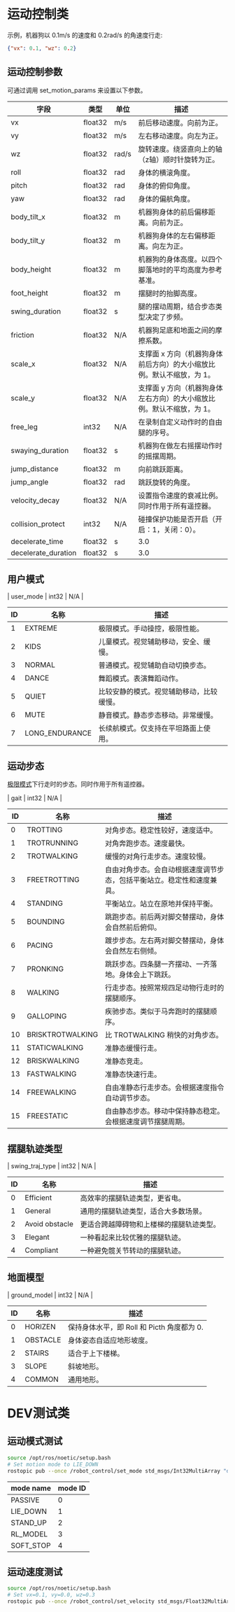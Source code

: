 
# 运动控制类

示例，机器狗以 0.1m/s 的速度和 0.2rad/s 的角速度行走:

```json
{"vx": 0.1, "wz": 0.2}
```

## 运动控制参数

可通过调用 set_motion_params 来设置以下参数。

| 字段 | 类型 | 单位 | 描述 |
| --- | --- | --- | --- |
| vx | float32 | m/s | 前后移动速度。向前为正。 |
| vy | float32 | m/s | 左右移动速度。向左为正。 |
| wz | float32 | rad/s | 旋转速度。绕竖直向上的轴（z轴）顺时针旋转为正。 |
| roll | float32 | rad | 身体的横滚角度。 |
| pitch | float32 | rad | 身体的俯仰角度。 |
| yaw | float32 | rad | 身体的偏航角度。 |
| body_tilt_x | float32 | m | 机器狗身体的前后偏移距离。向前为正。 |
| body_tilt_y | float32 | m | 机器狗身体的左右偏移距离。向左为正。 |
| body_height | float32 | m | 机器狗的身体高度。以四个脚落地时的平均高度为参考基准。 |
| foot_height | float32 | m | 摆腿时的抬脚高度。 |
| swing_duration | float32 | s | 腿的摆动周期，结合步态类型决定了步频。 |
| friction | float32 | N/A | 机器狗足底和地面之间的摩擦系数。 |
| scale_x | float32 | N/A | 支撑面 x 方向（机器狗身体前后方向）的大小缩放比例。默认不缩放，为 1。 |
| scale_y | float32 | N/A | 支撑面 y 方向（机器狗身体左右方向）的大小缩放比例。默认不缩放，为 1。 |
| free_leg | int32 | N/A | 在录制自定义动作时的自由腿的序号。 |
| swaying_duration | float32 | s | 机器狗在做左右摇摆动作时的摇摆周期。 |
| jump_distance | float32 | m | 向前跳跃距离。 |
| jump_angle | float32 | rad | 跳跃旋转的角度。 |
| velocity_decay | float32 | N/A | 设置指令速度的衰减比例。同时作用于所有遥控器。 |
| collision_protect | int32 | N/A | 碰撞保护功能是否开启（开启：1，关闭：0）。 |
| decelerate_time | float32 | s | 3.0 | 0.0 | 86400.0 | 设置收到最后一个来自 ROS 的速度指令后多长时间后开始减速。单位是秒。 |
| decelerate_duration | float32 | s | 3.0 | 0.0 | 86400.0 | 设置长时间收不到 ROS 速度指令后在多长时间内将速度指令逐渐降低至零。单位是秒。 |

## 用户模式

| user_mode | int32 | N/A |

| ID | 名称 | 描述 |
| --- | --- | --- |
| 1 | EXTREME | 极限模式。手动操控，极限性能。 |
| 2 | KIDS | 儿童模式。视觉辅助移动，安全、缓慢。 |
| 3 | NORMAL | 普通模式。视觉辅助自动切换步态。 |
| 4 | DANCE | 舞蹈模式。表演舞蹈动作。 |
| 5 | QUIET | 比较安静的模式。视觉辅助移动，比较缓慢。 |
| 6 | MUTE | 静音模式。静态步态移动。非常缓慢。 |
| 7 | LONG_ENDURANCE | 长续航模式。仅支持在平坦路面上使用。 |

## 运动步态

[极限模式](#用户模式)下行走时的步态。同时作用于所有遥控器。

| gait | int32 | N/A |

| ID | 名称 | 描述 |
| --- | --- | --- |
| 0 | TROTTING | 对角步态。稳定性较好，速度适中。 |
| 1 | TROTRUNNING | 对角奔跑步态。速度最快。 |
| 2 | TROTWALKING | 缓慢的对角行走步态。速度较慢。 |
| 3 | FREETROTTING | 自由对角步态。会自动根据速度调节步态，包括平衡站立。稳定性和速度兼具。 |
| 4 | STANDING | 平衡站立。站立在原地并保持平衡。 |
| 5 | BOUNDING | 跳跑步态。前后两对脚交替摆动，身体会自然前后俯仰。 |
| 6 | PACING | 踱步步态。左右两对脚交替摆动，身体会自然左右侧倾。 |
| 7 | PRONKING | 跳跃步态。四条腿一齐摆动、一齐落地。身体会上下跳跃。 |
| 8 | WALKING | 行走步态。按照常规四足动物行走时的摆腿顺序。 |
| 9 | GALLOPING | 疾驰步态。类似于马奔跑时的摆腿顺序。 |
| 10 | BRISKTROTWALKING | 比 TROTWALKING 稍快的对角步态。 |
| 11 | STATICWALKING | 准静态缓慢行走。 |
| 12 | BRISKWALKING | 准静态竞走。 |
| 13 | FASTWALKING | 准静态快速行走。 |
| 14 | FREEWALKING | 自由准静态行走步态。会根据速度指令自动调节步态。 |
| 15 | FREESTATIC | 自由静态步态。移动中保持静态稳定。会根据速度调节摆腿周期。 |

## 摆腿轨迹类型

| swing_traj_type | int32 | N/A |

| ID | 名称 | 描述 |
| --- | --- | --- |
| 0 | Efficient | 高效率的摆腿轨迹类型，更省电。 |
| 1 | General | 通用的摆腿轨迹类型，适合大多数场景。 |
| 2 | Avoid obstacle | 更适合跨越障碍物和上楼梯的摆腿轨迹类型。 |
| 3 | Elegant | 一种看起来比较优雅的摆腿轨迹。 |
| 4 | Compliant | 一种避免髋关节转动的摆腿轨迹。 |

## 地面模型

| ground_model | int32 | N/A |

| ID | 名称 | 描述 |
| --- | --- | --- |
| 0 | HORIZEN | 保持身体水平，即 Roll 和 Picth 角度都为 0. |
| 1 | OBSTACLE | 身体姿态自适应地形坡度。 |
| 2 | STAIRS | 适合于上下楼梯。 |
| 3 | SLOPE | 斜坡地形。 |
| 4 | COMMON | 通用地形。 |

# DEV测试类

## 运动模式测试

```bash
source /opt/ros/noetic/setup.bash
# Set motion mode to LIE_DOWN
rostopic pub --once /robot_control/set_mode std_msgs/Int32MultiArray "data: [1]"
```

| mode name | mode ID |
| --- | --- |
| PASSIVE | 0 |
| LIE_DOWN | 1 |
| STAND_UP | 2 |
| RL_MODEL | 3 |
| SOFT_STOP | 4 |

## 运动速度测试

```bash
source /opt/ros/noetic/setup.bash
# Set vx=0.1, vy=0.0, wz=0.3
rostopic pub --once /robot_control/set_velocity std_msgs/Float32MultiArray "data: [0.1, 0.0, 0.3]"
```

